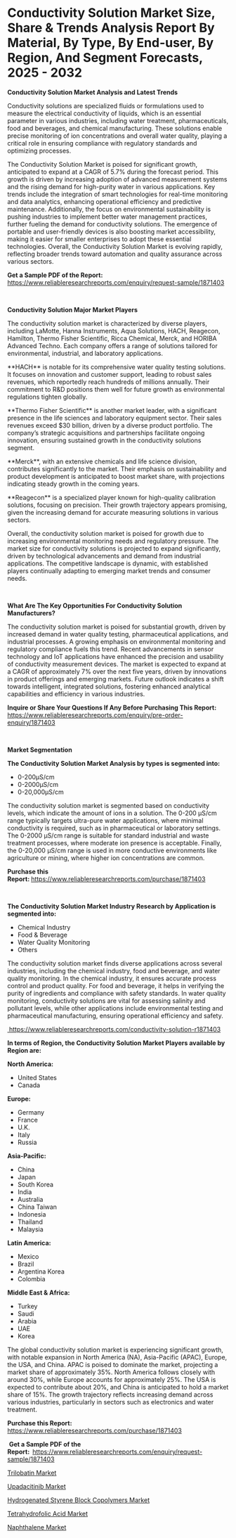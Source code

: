 <p><h1>Conductivity Solution Market Size, Share & Trends Analysis Report By Material, By Type, By End-user, By Region, And Segment Forecasts, 2025 - 2032</h1></p><p><strong>Conductivity Solution Market Analysis and Latest Trends</strong></p>
<p><p>Conductivity solutions are specialized fluids or formulations used to measure the electrical conductivity of liquids, which is an essential parameter in various industries, including water treatment, pharmaceuticals, food and beverages, and chemical manufacturing. These solutions enable precise monitoring of ion concentrations and overall water quality, playing a critical role in ensuring compliance with regulatory standards and optimizing processes.</p><p>The Conductivity Solution Market is poised for significant growth, anticipated to expand at a CAGR of 5.7% during the forecast period. This growth is driven by increasing adoption of advanced measurement systems and the rising demand for high-purity water in various applications. Key trends include the integration of smart technologies for real-time monitoring and data analytics, enhancing operational efficiency and predictive maintenance. Additionally, the focus on environmental sustainability is pushing industries to implement better water management practices, further fueling the demand for conductivity solutions. The emergence of portable and user-friendly devices is also boosting market accessibility, making it easier for smaller enterprises to adopt these essential technologies. Overall, the Conductivity Solution Market is evolving rapidly, reflecting broader trends toward automation and quality assurance across various sectors.</p></p>
<p><strong>Get a Sample PDF of the Report:&nbsp;</strong> <a href="https://www.reliableresearchreports.com/enquiry/request-sample/1871403?utm_campaign=112&utm_medium=2&utm_source=Github&utm_content=ia&utm_term=30012025&utm_id=conductivity-solution">https://www.reliableresearchreports.com/enquiry/request-sample/1871403</a></p>
<p>&nbsp;</p>
<p><strong>Conductivity Solution Major Market Players</strong></p>
<p><p>The conductivity solution market is characterized by diverse players, including LaMotte, Hanna Instruments, Aqua Solutions, HACH, Reagecon, Hamilton, Thermo Fisher Scientific, Ricca Chemical, Merck, and HORIBA Advanced Techno. Each company offers a range of solutions tailored for environmental, industrial, and laboratory applications.</p><p>**HACH** is notable for its comprehensive water quality testing solutions. It focuses on innovation and customer support, leading to robust sales revenues, which reportedly reach hundreds of millions annually. Their commitment to R&D positions them well for future growth as environmental regulations tighten globally.</p><p>**Thermo Fisher Scientific** is another market leader, with a significant presence in the life sciences and laboratory equipment sector. Their sales revenues exceed $30 billion, driven by a diverse product portfolio. The company’s strategic acquisitions and partnerships facilitate ongoing innovation, ensuring sustained growth in the conductivity solutions segment.</p><p>**Merck**, with an extensive chemicals and life science division, contributes significantly to the market. Their emphasis on sustainability and product development is anticipated to boost market share, with projections indicating steady growth in the coming years.</p><p>**Reagecon** is a specialized player known for high-quality calibration solutions, focusing on precision. Their growth trajectory appears promising, given the increasing demand for accurate measuring solutions in various sectors.</p><p>Overall, the conductivity solution market is poised for growth due to increasing environmental monitoring needs and regulatory pressure. The market size for conductivity solutions is projected to expand significantly, driven by technological advancements and demand from industrial applications. The competitive landscape is dynamic, with established players continually adapting to emerging market trends and consumer needs.</p></p>
<p>&nbsp;</p>
<p><strong>What Are The Key Opportunities For Conductivity Solution Manufacturers?</strong></p>
<p><p>The conductivity solution market is poised for substantial growth, driven by increased demand in water quality testing, pharmaceutical applications, and industrial processes. A growing emphasis on environmental monitoring and regulatory compliance fuels this trend. Recent advancements in sensor technology and IoT applications have enhanced the precision and usability of conductivity measurement devices. The market is expected to expand at a CAGR of approximately 7% over the next five years, driven by innovations in product offerings and emerging markets. Future outlook indicates a shift towards intelligent, integrated solutions, fostering enhanced analytical capabilities and efficiency in various industries.</p></p>
<p><strong>Inquire or Share Your Questions If Any Before Purchasing This Report:</strong> <a href="https://www.reliableresearchreports.com/enquiry/pre-order-enquiry/1871403?utm_campaign=112&utm_medium=2&utm_source=Github&utm_content=ia&utm_term=30012025&utm_id=conductivity-solution">https://www.reliableresearchreports.com/enquiry/pre-order-enquiry/1871403</a></p>
<p>&nbsp;</p>
<p><strong>Market Segmentation</strong></p>
<p><strong>The Conductivity Solution Market Analysis by types is segmented into:</strong></p>
<p><ul><li>0-200µS/cm</li><li>0-2000µS/cm</li><li>0-20,000µS/cm</li></ul></p>
<p><p>The conductivity solution market is segmented based on conductivity levels, which indicate the amount of ions in a solution. The 0-200 µS/cm range typically targets ultra-pure water applications, where minimal conductivity is required, such as in pharmaceutical or laboratory settings. The 0-2000 µS/cm range is suitable for standard industrial and waste treatment processes, where moderate ion presence is acceptable. Finally, the 0-20,000 µS/cm range is used in more conductive environments like agriculture or mining, where higher ion concentrations are common.</p></p>
<p><strong>Purchase this Report:&nbsp;</strong><a href="https://www.reliableresearchreports.com/purchase/1871403?utm_campaign=112&utm_medium=2&utm_source=Github&utm_content=ia&utm_term=30012025&utm_id=conductivity-solution">https://www.reliableresearchreports.com/purchase/1871403</a></p>
<p>&nbsp;</p>
<p><strong>The Conductivity Solution Market Industry Research by Application is segmented into:</strong></p>
<p><ul><li>Chemical Industry</li><li>Food & Beverage</li><li>Water Quality Monitoring</li><li>Others</li></ul></p>
<p><p>The conductivity solution market finds diverse applications across several industries, including the chemical industry, food and beverage, and water quality monitoring. In the chemical industry, it ensures accurate process control and product quality. For food and beverage, it helps in verifying the purity of ingredients and compliance with safety standards. In water quality monitoring, conductivity solutions are vital for assessing salinity and pollutant levels, while other applications include environmental testing and pharmaceutical manufacturing, ensuring operational efficiency and safety.</p></p>
<p><a href="https://www.reliableresearchreports.com/conductivity-solution-r1871403?utm_campaign=112&utm_medium=2&utm_source=Github&utm_content=ia&utm_term=30012025&utm_id=conductivity-solution">&nbsp;https://www.reliableresearchreports.com/conductivity-solution-r1871403</a></p>
<p><strong>In terms of Region, the Conductivity Solution Market Players available by Region are:</strong></p>
<p>
    <p> <strong> North America: </strong>
        <ul>
            <li>United States</li>
            <li>Canada</li>
        </ul>
        </p> 
    <p> <strong> Europe: </strong>
        <ul>
            <li>Germany</li>
            <li>France</li>
            <li>U.K.</li>
            <li>Italy</li>
            <li>Russia</li>
        </ul>
        </p> 
    <p> <strong> Asia-Pacific: </strong>
        <ul>
            <li>China</li>
            <li>Japan</li>
            <li>South Korea</li>
            <li>India</li>
            <li>Australia</li>
            <li>China Taiwan</li>
            <li>Indonesia</li>
            <li>Thailand</li>
            <li>Malaysia</li>
        </ul>
        </p> 
    <p> <strong> Latin America: </strong>
        <ul>
            <li>Mexico</li>
            <li>Brazil</li>
            <li>Argentina Korea</li>
            <li>Colombia</li>
        </ul>
        </p> 
    <p> <strong> Middle East & Africa: </strong>
        <ul>
            <li>Turkey</li>
            <li>Saudi</li>
            <li>Arabia</li>
            <li>UAE</li>
            <li>Korea</li>
        </ul>
    </p>
    </p>
<p><p>The global conductivity solution market is experiencing significant growth, with notable expansion in North America (NA), Asia-Pacific (APAC), Europe, the USA, and China. APAC is poised to dominate the market, projecting a market share of approximately 35%. North America follows closely with around 30%, while Europe accounts for approximately 25%. The USA is expected to contribute about 20%, and China is anticipated to hold a market share of 15%. The growth trajectory reflects increasing demand across various industries, particularly in sectors such as electronics and water treatment.</p></p>
<p><strong>Purchase this Report: </strong><a href="https://www.reliableresearchreports.com/purchase/1871403?utm_campaign=112&utm_medium=2&utm_source=Github&utm_content=ia&utm_term=30012025&utm_id=conductivity-solution">https://www.reliableresearchreports.com/purchase/1871403</a></p>
<p>&nbsp;<strong>Get a Sample PDF of the Report:&nbsp;&nbsp;</strong><a href="https://www.reliableresearchreports.com/enquiry/request-sample/1871403?utm_campaign=112&utm_medium=2&utm_source=Github&utm_content=ia&utm_term=30012025&utm_id=conductivity-solution">https://www.reliableresearchreports.com/enquiry/request-sample/1871403</a></p>
<p><strong></strong></p>
<p><p><a href="https://www.linkedin.com/pulse/expert-analysis-trilobatin-market-dynamics-expected-ukcqf?utm_campaign=112&utm_medium=2&utm_source=Github&utm_content=ia&utm_term=30012025&utm_id=conductivity-solution">Trilobatin Market</a></p><p><a href="https://www.linkedin.com/pulse/emerging-trends-upadacitinib-market-global-outlook-future-oe9sc?utm_campaign=112&utm_medium=2&utm_source=Github&utm_content=ia&utm_term=30012025&utm_id=conductivity-solution">Upadacitinib Market</a></p><p><a href="https://github.com/edacruz6/Market-Research-Report-List-1/blob/main/hydrogenated-styrene-block-copolymers-market.md?utm_campaign=112&utm_medium=2&utm_source=Github&utm_content=ia&utm_term=30012025&utm_id=conductivity-solution">Hydrogenated Styrene Block Copolymers Market</a></p><p><a href="https://www.linkedin.com/pulse/report-global-tetrahydrofolic-acid-size-valuation-current-cagr-65vfe?utm_campaign=112&utm_medium=2&utm_source=Github&utm_content=ia&utm_term=30012025&utm_id=conductivity-solution">Tetrahydrofolic Acid Market</a></p><p><a href="https://github.com/seanmcma708/Market-Research-Report-List-1/blob/main/naphthalene-market.md?utm_campaign=112&utm_medium=2&utm_source=Github&utm_content=ia&utm_term=30012025&utm_id=conductivity-solution">Naphthalene Market</a></p></p>
